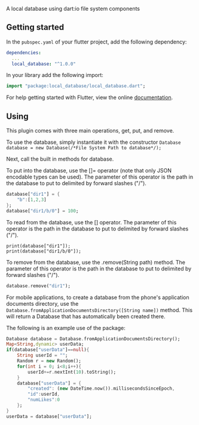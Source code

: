 A local database using dart:io file system components

## Getting started

In the `pubspec.yaml` of your flutter project, add the following dependency:

```yaml
dependencies:
  ...
  local_database: "^1.0.0"
```

In your library add the following import:

```dart
import "package:local_database/local_database.dart";
```

For help getting started with Flutter, view the online [documentation](https://flutter.io/).


## Using

This plugin comes with three main operations, get, put, and remove.

To use the database, simply instantiate it with the constructor 
`Database database = new Database(/*File System Path to database*/);`

Next, call the built in methods for database.

To put into the database, use the []= operator (note that only JSON encodable types can be used). The parameter of this operator is the path in the database to put to delimited by forward slashes ("/").
```dart
database["dir1"] = {
	"b":[1,2,3]
};
database["dir1/b/0"] = 100;
```

To read from the database, use the [] operator. The parameter of this operator is the path in the database to put to delimited by forward slashes ("/").

```data
print(database["dir1"]);
print(database["dir1/b/0"]);
```

To remove from the database, use the .remove(String path) method. The parameter of this operator is the path in the database to put to delimited by forward slashes ("/").

```dart
database.remove("dir1");
```

For mobile applications, to create a database from the phone's application documents directory, use the `Database.fromApplicationDocumentsDirectory([String name])` method. This will return a Database that has automatically been created there.

The following is an example use of the package:

```dart
Database database = Database.fromApplicationDocumentsDirectory();
Map<String,dynamic> userData;
if(database["userData"]==null){
	String userId = "";
	Random r = new Random();
	for(int i = 0; i<8;i++){
		userId+=r.nextInt(10).toString();
	}
	database["userData"] = {
		"created": (new DateTime.now()).millisecondsSinceEpoch,
		"id":userId,
		"numLikes":0
	};
}
userData = database["userData"];
```